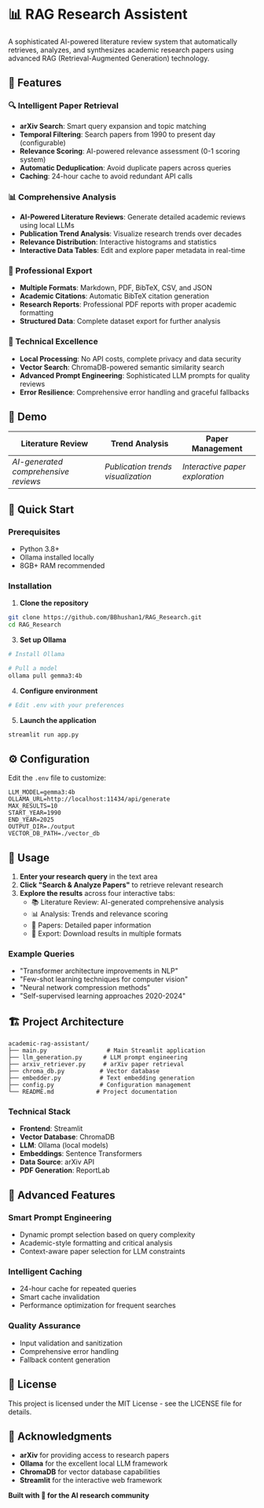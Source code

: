 # 📊 RAG Research Assistent

A sophisticated AI-powered literature review system that automatically retrieves, analyzes, and synthesizes academic research papers using advanced RAG (Retrieval-Augmented Generation) technology.


## 🌟 Features

### 🔍 Intelligent Paper Retrieval
- **arXiv Search**: Smart query expansion and topic matching
- **Temporal Filtering**: Search papers from 1990 to present day (configurable)
- **Relevance Scoring**: AI-powered relevance assessment (0-1 scoring system)
- **Automatic Deduplication**: Avoid duplicate papers across queries
- **Caching**: 24-hour cache to avoid redundant API calls

### 📊 Comprehensive Analysis
- **AI-Powered Literature Reviews**: Generate detailed academic reviews using local LLMs
- **Publication Trend Analysis**: Visualize research trends over decades
- **Relevance Distribution**: Interactive histograms and statistics
- **Interactive Data Tables**: Edit and explore paper metadata in real-time

### 💾 Professional Export
- **Multiple Formats**: Markdown, PDF, BibTeX, CSV, and JSON
- **Academic Citations**: Automatic BibTeX citation generation
- **Research Reports**: Professional PDF reports with proper academic formatting
- **Structured Data**: Complete dataset export for further analysis

### 🚀 Technical Excellence
- **Local Processing**: No API costs, complete privacy and data security
- **Vector Search**: ChromaDB-powered semantic similarity search
- **Advanced Prompt Engineering**: Sophisticated LLM prompts for quality reviews
- **Error Resilience**: Comprehensive error handling and graceful fallbacks

## 📸 Demo

| Literature Review | Trend Analysis | Paper Management |
|-------------------|----------------|------------------|
| *AI-generated comprehensive reviews* | *Publication trends visualization* | *Interactive paper exploration* |

## 🚀 Quick Start

### Prerequisites
- Python 3.8+
- Ollama installed locally
- 8GB+ RAM recommended

### Installation

1. **Clone the repository**
```bash
git clone https://github.com/BBhushan1/RAG_Research.git
cd RAG_Research
```

3. **Set up Ollama**
```bash
# Install Ollama 

# Pull a model
ollama pull gemma3:4b
```

4. **Configure environment**
```bash
# Edit .env with your preferences
```

5. **Launch the application**
```bash
streamlit run app.py
```

## ⚙️ Configuration

Edit the `.env` file to customize:

```env
LLM_MODEL=gemma3:4b
OLLAMA_URL=http://localhost:11434/api/generate
MAX_RESULTS=10
START_YEAR=1990
END_YEAR=2025
OUTPUT_DIR=./output
VECTOR_DB_PATH=./vector_db
```

## 🎯 Usage

1. **Enter your research query** in the text area
2. **Click "Search & Analyze Papers"** to retrieve relevant research
3. **Explore the results** across four interactive tabs:
   - 📚 Literature Review: AI-generated comprehensive analysis
   - 📊 Analysis: Trends and relevance scoring
   - 📄 Papers: Detailed paper information
   - 💾 Export: Download results in multiple formats

### Example Queries
- "Transformer architecture improvements in NLP"
- "Few-shot learning techniques for computer vision"
- "Neural network compression methods"
- "Self-supervised learning approaches 2020-2024"

## 🏗️ Project Architecture

```
academic-rag-assistant/
├── main.py                 # Main Streamlit application
├── llm_generation.py      # LLM prompt engineering
├── arxiv_retriever.py     # arXiv paper retrieval
├── chroma_db.py          # Vector database
├── embedder.py           # Text embedding generation
├── config.py             # Configuration management
└── README.md            # Project documentation
```

### Technical Stack
- **Frontend**: Streamlit
- **Vector Database**: ChromaDB
- **LLM**: Ollama (local models)
- **Embeddings**: Sentence Transformers
- **Data Source**: arXiv API
- **PDF Generation**: ReportLab

## 🔧 Advanced Features

### Smart Prompt Engineering
- Dynamic prompt selection based on query complexity
- Academic-style formatting and critical analysis
- Context-aware paper selection for LLM constraints

### Intelligent Caching
- 24-hour cache for repeated queries
- Smart cache invalidation
- Performance optimization for frequent searches

### Quality Assurance
- Input validation and sanitization
- Comprehensive error handling
- Fallback content generation


## 📄 License

This project is licensed under the MIT License - see the LICENSE file for details.

## 🙏 Acknowledgments

- **arXiv** for providing access to research papers
- **Ollama** for the excellent local LLM framework
- **ChromaDB** for vector database capabilities
- **Streamlit** for the interactive web framework


**Built with 🧠 for the AI research community**
